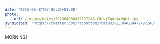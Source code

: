 ```yaml
---
date: '2015-06-17T07:06:26+01:00'
photo:
  - url: /images/notes/611064088479797248-CHrvjFgWoAAdqUl.jpg
syndicated: 'https://twitter.com/roobottom/status/611064088479797248'
---
```

MORNING! 
